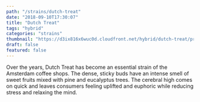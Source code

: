 ```yaml
---
path: "/strains/dutch-treat"
date: "2018-09-10T17:30:07"
title: "Dutch Treat"
tags: "hybrid"
categories: "strains"
thumbnail: "https://d3ix816x6wuc0d.cloudfront.net/hybrid/dutch-treat/primary?width=480"
draft: false
featured: false
---
```

Over the years, Dutch Treat has become an essential strain of the Amsterdam coffee shops. The dense, sticky buds have an intense smell of sweet fruits mixed with pine and eucalyptus trees. The cerebral high comes on quick and leaves consumers feeling uplifted and euphoric while reducing stress and relaxing the mind.